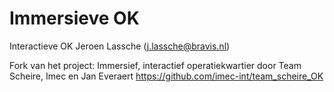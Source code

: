 # Immersieve OK

Interactieve OK
Jeroen Lassche (j.lassche@bravis.nl)

Fork van het project:
Immersief, interactief operatiekwartier
door Team Scheire, Imec en Jan Everaert
https://github.com/imec-int/team_scheire_OK
